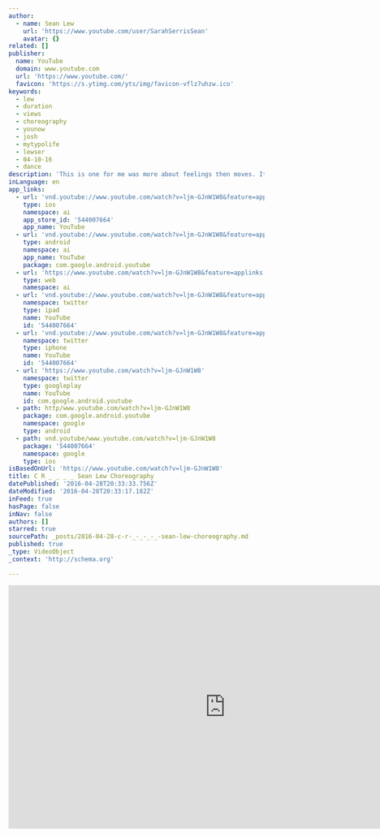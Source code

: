 ```yaml
---
author:
  - name: Sean Lew
    url: 'https://www.youtube.com/user/SarahSerrisSean'
    avatar: {}
related: []
publisher:
  name: YouTube
  domain: www.youtube.com
  url: 'https://www.youtube.com/'
  favicon: 'https://s.ytimg.com/yts/img/favicon-vflz7uhzw.ico'
keywords:
  - lew
  - duration
  - views
  - choreography
  - younow
  - josh
  - mytypolife
  - lewser
  - 04-10-16
  - dance
description: 'This is one for me was more about feelings then moves. Its about my journey. The sweat, the pain, the simplicity, the journey. i use my mind more than my eyes. Like I said, less tricks and more movements and feelings.'
inLanguage: en
app_links:
  - url: 'vnd.youtube://www.youtube.com/watch?v=ljm-GJnW1W8&feature=applinks'
    type: ios
    namespace: ai
    app_store_id: '544007664'
    app_name: YouTube
  - url: 'vnd.youtube://www.youtube.com/watch?v=ljm-GJnW1W8&feature=applinks'
    type: android
    namespace: ai
    app_name: YouTube
    package: com.google.android.youtube
  - url: 'https://www.youtube.com/watch?v=ljm-GJnW1W8&feature=applinks'
    type: web
    namespace: ai
  - url: 'vnd.youtube://www.youtube.com/watch?v=ljm-GJnW1W8&feature=applinks'
    namespace: twitter
    type: ipad
    name: YouTube
    id: '544007664'
  - url: 'vnd.youtube://www.youtube.com/watch?v=ljm-GJnW1W8&feature=applinks'
    namespace: twitter
    type: iphone
    name: YouTube
    id: '544007664'
  - url: 'https://www.youtube.com/watch?v=ljm-GJnW1W8'
    namespace: twitter
    type: googleplay
    name: YouTube
    id: com.google.android.youtube
  - path: http/www.youtube.com/watch?v=ljm-GJnW1W8
    package: com.google.android.youtube
    namespace: google
    type: android
  - path: vnd.youtube/www.youtube.com/watch?v=ljm-GJnW1W8
    package: '544007664'
    namespace: google
    type: ios
isBasedOnUrl: 'https://www.youtube.com/watch?v=ljm-GJnW1W8'
title: C R _ _ _ _ Sean Lew Choreography
datePublished: '2016-04-28T20:33:33.756Z'
dateModified: '2016-04-28T20:33:17.182Z'
inFeed: true
hasPage: false
inNav: false
authors: []
starred: true
sourcePath: _posts/2016-04-28-c-r-_-_-_-_-sean-lew-choreography.md
published: true
_type: VideoObject
_context: 'http://schema.org'

---
```

<iframe src="https://cdn.embedly.com/widgets/media.html?src=https%3A%2F%2Fwww.youtube.com%2Fembed%2Fljm-GJnW1W8%3Ffeature%3Doembed&amp;url=https%3A%2F%2Fwww.youtube.com%2Fwatch%3Fv%3Dljm-GJnW1W8&amp;image=https%3A%2F%2Fi.ytimg.com%2Fvi%2Fljm-GJnW1W8%2Fhqdefault.jpg&amp;key=b7d04c9b404c499eba89ee7072e1c4f7&amp;type=text%2Fhtml&amp;schema=youtube" width="854" height="480" scrolling="no" frameborder="0" allowfullscreen="" style=""></iframe>